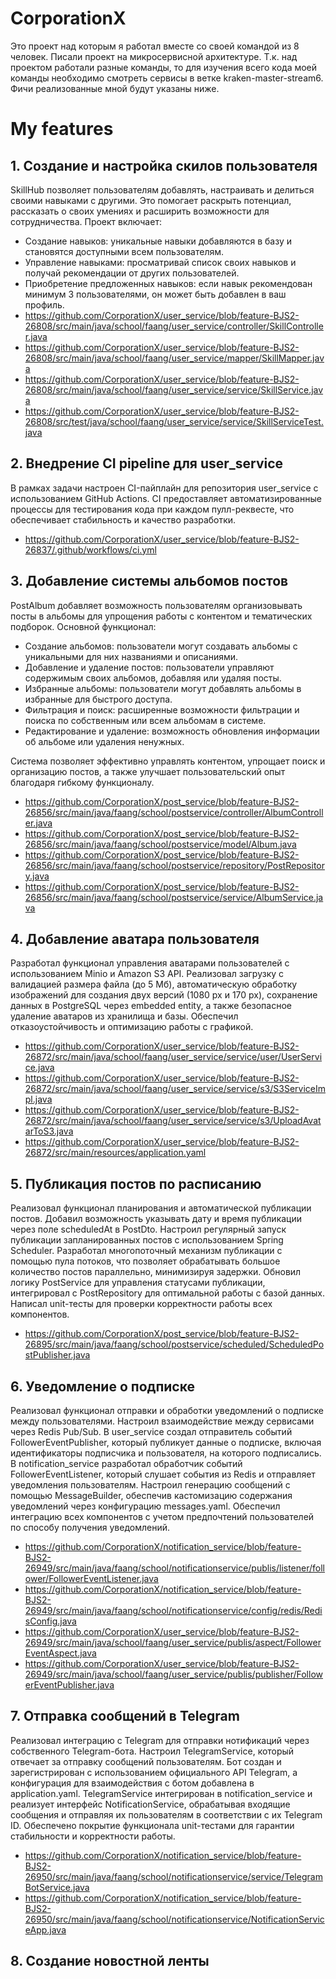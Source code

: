 # CorporationX

Это проект над которым я работал вместе со своей командой из 8 человек. Писали проект на микросервисной архитектуре. Т.к. над проектом работали разные команды, то для изучения всего кода моей команды необходимо смотреть сервисы в ветке kraken-master-stream6. Фичи реализованные мной будут указаны ниже.

# My features

## 1. Создание и настройка скилов пользователя
SkillHub позволяет пользователям добавлять, настраивать и делиться своими навыками с другими. Это помогает раскрыть потенциал, рассказать о своих умениях и расширить возможности для сотрудничества. Проект включает:
-	Создание навыков: уникальные навыки добавляются в базу и становятся доступными всем пользователям.
-	Управление навыками: просматривай список своих навыков и получай рекомендации от других пользователей.
-	Приобретение предложенных навыков: если навык рекомендован минимум 3 пользователями, он может быть добавлен в ваш профиль.
-	https://github.com/CorporationX/user_service/blob/feature-BJS2-26808/src/main/java/school/faang/user_service/controller/SkillController.java
- https://github.com/CorporationX/user_service/blob/feature-BJS2-26808/src/main/java/school/faang/user_service/mapper/SkillMapper.java
- https://github.com/CorporationX/user_service/blob/feature-BJS2-26808/src/main/java/school/faang/user_service/service/SkillService.java
- https://github.com/CorporationX/user_service/blob/feature-BJS2-26808/src/test/java/school/faang/user_service/service/SkillServiceTest.java

## 2. Внедрение CI pipeline для user_service
В рамках задачи настроен CI-пайплайн для репозитория user_service с использованием GitHub Actions. CI предоставляет автоматизированные процессы для тестирования кода при каждом пулл-реквесте, что обеспечивает стабильность и качество разработки. 
- https://github.com/CorporationX/user_service/blob/feature-BJS2-26837/.github/workflows/ci.yml

## 3. Добавление системы альбомов постов
PostAlbum добавляет возможность пользователям организовывать посты в альбомы для упрощения работы с контентом и тематических подборок. Основной функционал:
-	Создание альбомов: пользователи могут создавать альбомы с уникальными для них названиями и описаниями.
-	Добавление и удаление постов: пользователи управляют содержимым своих альбомов, добавляя или удаляя посты.
-	Избранные альбомы: пользователи могут добавлять альбомы в избранные для быстрого доступа.
-	Фильтрация и поиск: расширенные возможности фильтрации и поиска по собственным или всем альбомам в системе.
-	Редактирование и удаление: возможность обновления информации об альбоме или удаления ненужных.

  Система позволяет эффективно управлять контентом, упрощает поиск и организацию постов, а также улучшает пользовательский опыт благодаря гибкому функционалу.
- https://github.com/CorporationX/post_service/blob/feature-BJS2-26856/src/main/java/faang/school/postservice/controller/AlbumController.java
- https://github.com/CorporationX/post_service/blob/feature-BJS2-26856/src/main/java/faang/school/postservice/model/Album.java
- https://github.com/CorporationX/post_service/blob/feature-BJS2-26856/src/main/java/faang/school/postservice/repository/PostRepository.java
- https://github.com/CorporationX/post_service/blob/feature-BJS2-26856/src/main/java/faang/school/postservice/service/AlbumService.java

## 4. Добавление аватара пользователя 
Разработал функционал управления аватарами пользователей с использованием Minio и Amazon S3 API. Реализовал загрузку с валидацией размера файла (до 5 Мб), автоматическую обработку изображений для создания двух версий (1080 px и 170 px), сохранение данных в PostgreSQL через embedded entity, а также безопасное удаление аватаров из хранилища и базы. Обеспечил отказоустойчивость и оптимизацию работы с графикой.
- https://github.com/CorporationX/user_service/blob/feature-BJS2-26872/src/main/java/school/faang/user_service/service/user/UserService.java
- https://github.com/CorporationX/user_service/blob/feature-BJS2-26872/src/main/java/school/faang/user_service/service/s3/S3ServiceImpl.java
- https://github.com/CorporationX/user_service/blob/feature-BJS2-26872/src/main/java/school/faang/user_service/service/s3/UploadAvatarToS3.java
- https://github.com/CorporationX/user_service/blob/feature-BJS2-26872/src/main/resources/application.yaml

## 5. Публикация постов по расписанию
Реализовал функционал планирования и автоматической публикации постов. Добавил возможность указывать дату и время публикации через поле scheduledAt в PostDto. Настроил регулярный запуск публикации запланированных постов с использованием Spring Scheduler. Разработал многопоточный механизм публикации с помощью пула потоков, что позволяет обрабатывать большое количество постов параллельно, минимизируя задержки. Обновил логику PostService для управления статусами публикации, интегрировал с PostRepository для оптимальной работы с базой данных. Написал unit-тесты для проверки корректности работы всех компонентов.
- https://github.com/CorporationX/post_service/blob/feature-BJS2-26895/src/main/java/faang/school/postservice/scheduled/ScheduledPostPublisher.java

## 6. Уведомление о подписке
Реализовал функционал отправки и обработки уведомлений о подписке между пользователями. Настроил взаимодействие между сервисами через Redis Pub/Sub. В user_service создал отправитель событий FollowerEventPublisher, который публикует данные о подписке, включая идентификаторы подписчика и пользователя, на которого подписались. В notification_service разработал обработчик событий FollowerEventListener, который слушает события из Redis и отправляет уведомления пользователям. Настроил генерацию сообщений с помощью MessageBuilder, обеспечив кастомизацию содержания уведомлений через конфигурацию messages.yaml. Обеспечил интеграцию всех компонентов с учетом предпочтений пользователей по способу получения уведомлений.
- https://github.com/CorporationX/notification_service/blob/feature-BJS2-26949/src/main/java/faang/school/notificationservice/publis/listener/follower/FollowerEventListener.java
- https://github.com/CorporationX/notification_service/blob/feature-BJS2-26949/src/main/java/faang/school/notificationservice/config/redis/RedisConfig.java
- https://github.com/CorporationX/user_service/blob/feature-BJS2-26949/src/main/java/school/faang/user_service/publis/aspect/FollowerEventAspect.java
- https://github.com/CorporationX/user_service/blob/feature-BJS2-26949/src/main/java/school/faang/user_service/publis/publisher/FollowerEventPublisher.java

## 7. Отправка сообщений в Telegram
Реализовал интеграцию с Telegram для отправки нотификаций через собственного Telegram-бота. Настроил TelegramService, который отвечает за отправку сообщений пользователям. Бот создан и зарегистрирован с использованием официального API Telegram, а конфигурация для взаимодействия с ботом добавлена в application.yaml. TelegramService интегрирован в notification_service и реализует интерфейс NotificationService, обрабатывая входящие сообщения и отправляя их пользователям в соответствии с их Telegram ID. Обеспечено покрытие функционала unit-тестами для гарантии стабильности и корректности работы.
- https://github.com/CorporationX/notification_service/blob/feature-BJS2-26950/src/main/java/faang/school/notificationservice/service/TelegramBotService.java
- https://github.com/CorporationX/notification_service/blob/feature-BJS2-26950/src/main/java/faang/school/notificationservice/NotificationServiceApp.java

## 8. Создание новостной ленты
